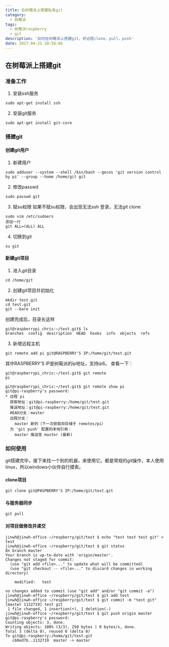 ```yaml
---
title: 在树莓派上搭建私有git
category:
  - 树莓派
tags:
  - 树莓派raspberry
  - git
description: '如何在树莓派上搭建git，并远程clone，pull，push'
date: 2017-04-21 10:50:04
---
```


## 在树莓派上搭建git
### 准备工作
1. 安装ssh服务
```
sudo apt-get install ssh
```
2. 安装git服务
```
sudo apt-get install git-core
```

### 搭建git
#### 创建git用户
1. 新建用户
```
sudo adduser --system --shell /bin/bash --gecos 'git version control by pi' --group --home /home/git git
```
2. 修改passwd
```
sudo passwd git
```
3. 赋su权限
如果不赋su权限，会出现无法ssh 登录，无法git clone
```
sudo vim /etc/sudoers
添加一行
git ALL=(ALL) ALL
```
4. 切换到git
```
su git
```

#### 新建git项目
1. 进入git目录
```
cd /home/git
```
2. 创建git项目并初始化
```
mkdir test.git
cd test.git
git --bare init 
```
创建完成后，目录长这样
```
git@raspberrypi_chris:~/test.git$ ls
branches  config  description  HEAD  hooks  info  objects  refs
```
3. 新增远程主机
```
git remote add pi git@RASPBERRY'S IP:/home/git/test.git
```
其中RASPBERRY‘S IP是树莓派的ip地址，支持ip6。
查看一下：
```
git@raspberrypi_chris:~/test.git$ git remote
pi

git@raspberrypi_chris:~/test.git$ git remote show pi
git@pi-raspberry's password: 
* 远程 pi
  获取地址：git@pi-raspberry:/home/git/test.git
  推送地址：git@pi-raspberry:/home/git/test.git
  HEAD分支：master
  远程分支：
    master 新的（下一次获取将存储于 remotes/pi）
  为 'git push' 配置的本地引用：
    master 推送至 master (最新)
```

### 如何使用
git搭建完毕，接下来找一个别的机器，来使用它。都是常规的git操作，本人使用linux，所以windows小伙伴自行摸索。
#### clone项目
```
git clone git@PASPBERRY'S IP:/home/git/test.git
```
#### 与服务器同步
```
git pull
```
#### 对项目做修改并递交
```
jinwh@jinwh-office ~/respberry/git/test $ echo "test test test git" > test
jinwh@jinwh-office ~/respberry/git/test $ git status
On branch master
Your branch is up-to-date with 'origin/master'.
Changes not staged for commit:
  (use "git add <file>..." to update what will be committed)
  (use "git checkout -- <file>..." to discard changes in working directory)

	modified:   test

no changes added to commit (use "git add" and/or "git commit -a")
jinwh@jinwh-office ~/respberry/git/test $ git add test
jinwh@jinwh-office ~/respberry/git/test $ git commit -m "test git"
[master 1132719] test git
 1 file changed, 1 insertion(+), 1 deletion(-)
jinwh@jinwh-office ~/respberry/git/test $ git push origin master 
git@pi-raspberry's password: 
Counting objects: 3, done.
Writing objects: 100% (3/3), 250 bytes | 0 bytes/s, done.
Total 3 (delta 0), reused 0 (delta 0)
To git@pi-raspberry:/home/git/test.git
   c60ed7b..1132719  master -> master
```
